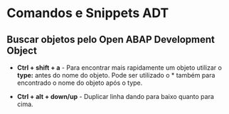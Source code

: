 
# Comandos e Snippets ADT

## Buscar objetos pelo Open ABAP Development Object

- **Ctrl + shift + a** - Para encontrar mais rapidamente um objeto utilizar o **type:** antes do nome do objeto.
Pode ser utilizado o * também para encontrado o nome do objeto após o type.

- **Ctrl + alt + down/up** - Duplicar linha dando para baixo quanto para cima.

